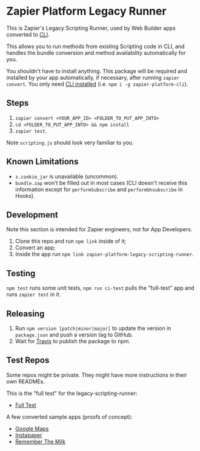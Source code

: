 # Zapier Platform Legacy Runner

This is Zapier's Legacy Scripting Runner, used by Web Builder apps converted to [CLI](https://docs.zapier.com/platform).

This allows you to run methods from existing Scripting code in CLI, and handles the bundle conversion and method availability automatically for you.

You shouldn't have to install anything. This package will be required and installed by your app automatically, if necessary, after running `zapier convert`. You only need [CLI installed](https://docs.zapier.com/platform) (i.e. `npm i -g zapier-platform-cli`).

## Steps

1. `zapier convert <YOUR_APP_ID> <FOLDER_TO_PUT_APP_INTO>`
2. `cd <FOLDER_TO_PUT_APP_INTO> && npm install`
3. `zapier test`.

Note `scripting.js` should look very familiar to you.

## Known Limitations

- `z.cookie_jar` is unavailable (uncommon).
- `bundle.zap` won't be filled out in most cases (CLI doesn't receive this information except for `performSubscribe` and `performUnsubscribe` in Hooks).

## Development

Note this section is intended for Zapier engineers, not for App Developers.

1. Clone this repo and run `npm link` inside of it;
2. Convert an app;
3. Inside the app run `npm link zapier-platform-legacy-scripting-runner`.

## Testing

`npm test` runs some unit tests, `npm run ci-test` pulls the "full-test" app and runs `zapier test` in it.

## Releasing

1. Run `npm version [patch|minor|major]` to update the version in `package.json` and push a version tag to GitHub.
2. Wait for [Travis](https://travis-ci.org/zapier/zapier-platform-legacy-scripting-runner) to publish the package to npm.

## Test Repos

Some repos might be private. They might have more instructions in their own READMEs.

This is the "full test" for the legacy-scripting-runner:

- [Full Test](https://github.com/zapier/zapier-platform-app-converted-full-test)

A few converted sample apps (proofs of concept):

- [Google Maps](https://github.com/zapier/zapier-platform-app-converted-google-maps)
- [Instapaper](https://github.com/zapier/zapier-platform-app-converted-instapaper)
- [Remember The Milk](https://github.com/zapier/zapier-platform-app-converted-remember-the-milk)
